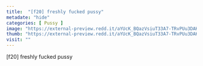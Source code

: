 ```yaml
---
title:  "[f20] freshly fucked pussy"
metadate: "hide"
categories: [ Pussy ]
image: "https://external-preview.redd.it/aYUcK_BQazVsiuT33A7-TRvPUu3DAK4vS9QxJBvYzkY.jpg?auto=webp&s=6414e177cf84656ef7ffe4989411244855d665f1"
thumb: "https://external-preview.redd.it/aYUcK_BQazVsiuT33A7-TRvPUu3DAK4vS9QxJBvYzkY.jpg?width=640&crop=smart&auto=webp&s=5cef05fd4f0af4ee8584371f8a7823eabb1b6a00"
visit: ""
---
```

[f20] freshly fucked pussy
